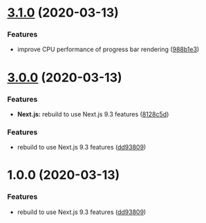 # [3.1.0](https://github.com/icopp/literally.deals/compare/v3.0.0...v3.1.0) (2020-03-13)

### Features

- improve CPU performance of progress bar rendering
  ([988b1e3](https://github.com/icopp/literally.deals/commit/988b1e37b41d802aaef056ed6872120c65154ec1))

# [3.0.0](https://github.com/icopp/literally.deals/compare/v2.1.0...v3.0.0) (2020-03-13)

### Features

- **Next.js:** rebuild to use Next.js 9.3 features
  ([8128c5d](https://github.com/icopp/literally.deals/commit/8128c5df558cdc93887f07ad01b692b513e325b7))

### Features

- rebuild to use Next.js 9.3 features
  ([dd93809](https://github.com/icopp/literally.deals/commit/dd93809a628307bc37de4b4e2a9edf068d81cb8b))

# 1.0.0 (2020-03-13)

### Features

- rebuild to use Next.js 9.3 features
  ([dd93809](https://github.com/icopp/literally.deals/commit/dd93809a628307bc37de4b4e2a9edf068d81cb8b))
